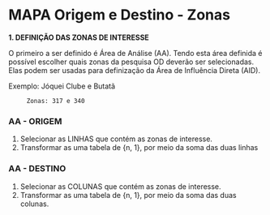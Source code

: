 # MAPA Origem e Destino - Zonas

**1. DEFINIÇÃO DAS ZONAS DE INTERESSE**

O primeiro a ser definido é Área de Análise (AA). Tendo esta área definida é possível escolher quais zonas da pesquisa OD deverão ser selecionadas. Elas podem ser usadas para definização da Área de Influência Direta (AID).

Exemplo: Jóquei Clube e Butatã

         Zonas: 317 e 340

### AA - ORIGEM

1. Selecionar as LINHAS que contém as zonas de interesse.
2. Transformar as uma tabela de {n, 1}, por meio da soma das duas linhas

### AA - DESTINO

1. Selecionar as COLUNAS que contém as zonas de interesse.
2. Transformar as uma tabela de {n, 1}, por meio da soma das duas colunas.
